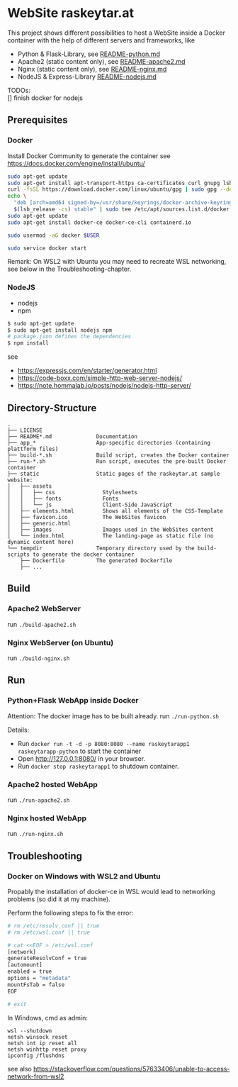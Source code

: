 # WebSite raskeytar.at 

This project shows different possibilities to host a WebSite inside a Docker container 
with the help of different servers and frameworks, like
- Python & Flask-Library, see [README-python.md](README-python.md)
- Apache2 (static content only), see [README-apache2.md](README-apache2.md)
- Nginx (static content only), see [README-nginx.md](README-nginx.md)
- NodeJS & Express-Library [README-nodejs.md](README-nodejs.md)

TODOs:  
  [] finish docker for nodejs  



## Prerequisites

### Docker
Install Docker Community to generate the container
see https://docs.docker.com/engine/install/ubuntu/

```bash
sudo apt-get update
sudo apt-get install apt-transport-https ca-certificates curl gnupg lsb-release
curl -fsSL https://download.docker.com/linux/ubuntu/gpg | sudo gpg --dearmor -o /usr/share/keyrings/docker-archive-keyring.gpg
echo \
  "deb [arch=amd64 signed-by=/usr/share/keyrings/docker-archive-keyring.gpg] https://download.docker.com/linux/ubuntu \
  $(lsb_release -cs) stable" | sudo tee /etc/apt/sources.list.d/docker.list > /dev/null
sudo apt-get update
sudo apt-get install docker-ce docker-ce-cli containerd.io

sudo usermod -aG docker $USER

sudo service docker start
```
Remark: On WSL2 with Ubuntu you may need to recreate WSL networking, see below in the Troubleshooting-chapter.


### NodeJS
- nodejs
- npm

```bash
$ sudo apt-get update
$ sudo apt-get install nodejs npm
# package.json defines the dependencies
$ npm install 
```
see 
- https://expressjs.com/en/starter/generator.html
- https://code-boxx.com/simple-http-web-server-nodejs/
- https://note.hommalab.io/posts/nodejs/nodejs-http-server/


## Directory-Structure
```
.
├── LICENSE
├── README*.md              Documentation
├── app_*                   App-specific directories (containing plattform files)
├── build-*.sh              Build script, creates the Docker container
├── run-*.sh                Run script, executes the pre-built Docker container
├── static                  Static pages of the raskeytar.at sample website:
│   ├── assets
│   │   ├── css               Stylesheets
│   │   ├── fonts             Fonts
│   │   └── js                Client-Side JavaScript
│   ├── elements.html         Shows all elements of the CSS-Template
│   ├── favicon.ico           The WebSites favicon
│   ├── generic.html
│   ├── images                Images used in the WebSites content
│   └── index.html            The landing-page as static file (no dynamic content here)
└── tempdir                 Temporary directory used by the build-scripts to generate the docker container
    ├── Dockerfile          The generated Dockerfile
    ├── ...
```

## Build

### Apache2 WebServer
run  ```./build-apache2.sh```

### Nginx WebServer (on Ubuntu)
run  ```./build-nginx.sh```

## Run


### Python+Flask WebApp inside Docker
Attention: The docker image has to be built already.
run ```./run-python.sh```

Details:
- Run ```docker run -t -d -p 8080:8080 --name raskeytarapp1 raskeytarapp-python``` to start the container
- Open http://127.0.0.1:8080/ in your browser.
- Run ```docker stop raskeytarapp1``` to shutdown container.

### Apache2 hosted WebApp
run ```./run-apache2.sh```

### Nginx hosted WebApp
run ```./run-nginx.sh```


## Troubleshooting

### Docker on Windows with WSL2 and Ubuntu
Propably the installation of docker-ce in WSL would lead to networking problems (so did it at my machine).

Perform the following steps to fix the error:
```bash
# rm /etc/resolv.conf || true
# rm /etc/wsl.conf || true

# cat <<EOF > /etc/wsl.conf
[network]
generateResolvConf = true
[automount]
enabled = true
options = "metadata"
mountFsTab = false
EOF

# exit
```

In Windows, cmd as admin:
```
wsl --shutdown
netsh winsock reset
netsh int ip reset all
netsh winhttp reset proxy
ipconfig /flushdns
```
see also https://stackoverflow.com/questions/57633406/unable-to-access-network-from-wsl2
